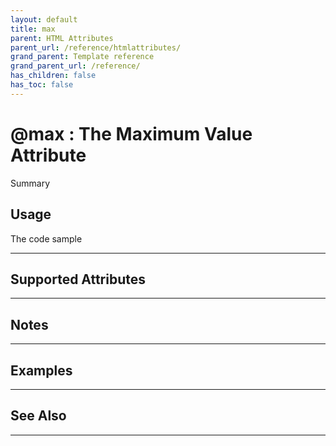 ```yaml
---
layout: default
title: max
parent: HTML Attributes
parent_url: /reference/htmlattributes/
grand_parent: Template reference
grand_parent_url: /reference/
has_children: false
has_toc: false
---
```


# @max : The Maximum Value Attribute

Summary

## Usage

 The code sample

---

## Supported Attributes


---

## Notes


---

## Examples


---


## See Also


---

